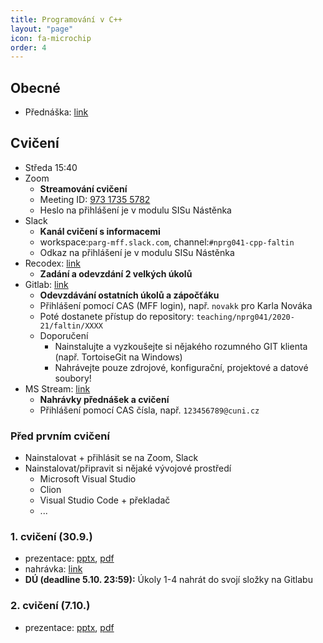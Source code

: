 ```yaml
---
title: Programování v C++
layout: "page"
icon: fa-microchip
order: 4
---
```


## Obecné
- Přednáška: [link](https://www.ksi.mff.cuni.cz/teaching/nprg041-web/)

## Cvičení
- Středa 15:40
- Zoom
  - **Streamování cvičení**
  - Meeting ID: [973 1735 5782](https://cuni-cz.zoom.us/j/97317355782)
  - Heslo na přihlášení je v modulu SISu Nástěnka
- Slack
  - **Kanál cvičení s informacemi**
  - workspace:`parg-mff.slack.com`, channel:`#nprg041-cpp-faltin`
  - Odkaz na přihlášení je v modulu SISu Nástěnka
- Recodex: [link](https://recodex.mff.cuni.cz/)
  - **Zadání a odevzdání 2 velkých úkolů**
- Gitlab: [link](https://gitlab.mff.cuni.cz/)
  - **Odevzdávání ostatních úkolů a zápočťáku**
  - Přihlášení pomocí CAS (MFF login), např. `novakk` pro Karla Nováka
  - Poté dostanete přístup do repository: `teaching/nprg041/2020-21/faltin/XXXX`
  - Doporučení
    - Nainstalujte a vyzkoušejte si nějakého rozumného GIT klienta (např. TortoiseGit na Windows)
    - Nahrávejte pouze zdrojové, konfigurační, projektové a datové soubory!  
- MS Stream: [link](https://web.microsoftstream.com)
  - **Nahrávky přednášek a cvičení**
  - Přihlášení pomocí CAS čísla, např. `123456789@cuni.cz`
  
### Před prvním cvičení
- Nainstalovat + přihlásit se na Zoom, Slack
- Nainstalovat/připravit si nějaké vývojové prostředí
  - Microsoft Visual Studio
  - Clion
  - Visual Studio Code + překladač
  - ... 

### 1. cvičení (30.9.)
- prezentace: [pptx](data/2020-21/cpp/ex01_v2.pptx), [pdf](data/2020-21/cpp/ex01_v2.pdf)
- nahrávka: [link](https://web.microsoftstream.com/video/9793e64e-8151-4627-88c4-03dd09671804)
- **DÚ (deadline 5.10. 23:59):** Úkoly 1-4 nahrát do svojí složky na Gitlabu

### 2. cvičení (7.10.)
- prezentace: [pptx](data/2020-21/cpp/ex02_v1.pptx), [pdf](data/2020-21/cpp/ex02_v1.pdf)